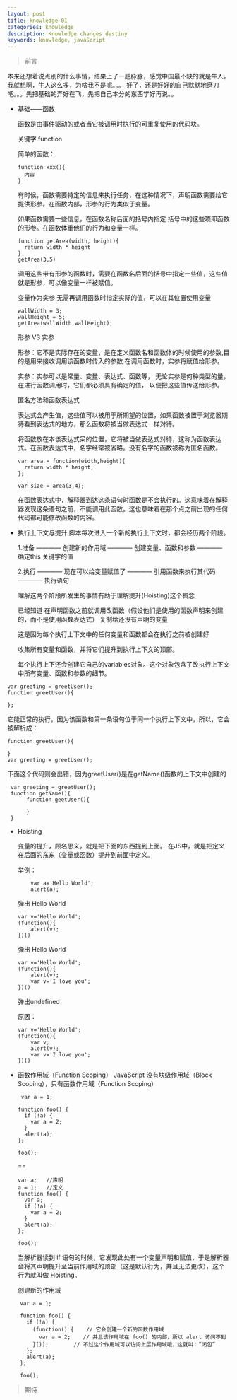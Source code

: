 ```yaml
---
layout: post
title: knowledge-01
categories: knowledge
description: Knowledge changes destiny
keywords: knowledge, javaScript
---
```


> 前言

  本来还想着说点别的什么事情，结果上了一趟脉脉，感觉中国最不缺的就是牛人，我就想啊，牛人这么多，为啥我不是呢。。。 好了，还是好好的自己默默地磨刀吧。。。先把基础的弄好在飞，先把自己本分的东西学好再说。。

* 基础——函数

  函数是由事件驱动的或者当它被调用时执行的可重复使用的代码块。

  关键字 function

  简单的函数：

  ```
  function xxx(){
	内容
  }
  ```

  有时候，函数需要特定的信息来执行任务，在这种情况下，声明函数需要给它提供形参。在函数内部，形参的行为类似于变量。

  如果函数需要一些信息，在函数名称后面的括号内指定
  括号中的这些项即函数的形参。在函数体重他们的行为和变量一样。

  ```
  function getArea(width, height){
	return width * height
  }	
  getArea(3,5)
  ```
  调用这些带有形参的函数时，需要在函数名后面的括号中指定一些值，这些值就是形参，可以像变量一样被赋值。

  变量作为实参
	无需再调用函数时指定实际的值，可以在其位置使用变量
  ```
  wallWidth = 3;
  wallHeight = 5;
  getArea(wallWidth,wallHeight);
  ```

  形参 VS 实参
	
	形参：它不是实际存在的变量，是在定义函数名和函数体的时候使用的参数,目的是用来接收调用该函数时传入的参数.在调用函数时，实参将赋值给形参。

	实参：实参可以是常量、变量、表达式、函数等， 无论实参是何种类型的量，在进行函数调用时，它们都必须具有确定的值， 以便把这些值传送给形参。


  匿名方法和函数表达式

  表达式会产生值，这些值可以被用于所期望的位置，如果函数被置于浏览器期待看到表达式的地方，那么函数将被当做表达式一样对待。

  将函数放在本该表达式呆的位置，它将被当做表达式对待，这称为函数表达式。在函数表达式中，名字经常被省略。没有名字的函数被称为匿名函数。

  ```
  var area = function(width,height){
  	return width * height;
  };
  
  var size = area(3,4);
  ```  

  在函数表达式中，解释器到达这条语句时函数是不会执行的。这意味着在解释器发现这条语句之前，不能调用此函数。这也意味着在那个点之前出现的任何代码都可能修改函数的内容。

* 执行上下文与提升
  脚本每次进入一个新的执行上下文时，都会经历两个阶段。

  1.准备
  ———— 创建新的作用域
  ———— 创建变量、函数和参数
  ———— 确定this 关键字的值

  2.执行
  ———— 现在可以给变量赋值了
  ———— 引用函数来执行其代码
  ———— 执行语句

  理解这两个阶段所发生的事情有助于理解提升(Hoisting)这个概念

  已经知道
  	在声明函数之前就调用改函数（假设他们是使用的函数声明来创建的，而不是使用函数表达式）
  	复制给还没有声明的变量

  这是因为每个执行上下文中的任何变量和函数都会在执行之前被创建好

  收集所有变量和函数，并将它们提升到执行上下文的顶部。

  每个执行上下还会创建它自己的variables对象。这个对象包含了改执行上下文中所有变量、函数和参数的细节。
 ```  
 var greeting = greetUser();
 function greetUser(){

 };
 ```  
 它能正常的执行，因为该函数和第一条语句位于同一个执行上下文中，所以，它会被解析成：
 ```
 function greetUser(){

 }
 var greeting = greetUser();
 ```

  下面这个代码则会出错，因为greetUser()是在getName()函数的上下文中创建的
  ```
   var greeting = greetUser();
   function getName(){
		function geetUser(){

		}
   }
  ```
* Hoisting

	变量的提升，顾名思义，就是把下面的东西提到上面。
	在JS中，就是把定义在后面的东东（变量或函数）提升到前面中定义。 

	举例：
	```
		var a='Hello World'; 
		alert(a); 
	``` 
	弹出 Hello World

	```
	var v='Hello World'; 
	(function(){ 
		alert(v); 
	})() 
	```
	弹出 Hello World

	```
	var v='Hello World'; 
	(function(){ 
		alert(v); 
		var v='I love you'; 
	})() 
	```
	弹出undefined

	原因：

	```
	var v='Hello World'; 
	(function(){ 
	 	var v;
		alert(v); 
		var v='I love you'; 
	})() 
	```

* 函数作用域（Function Scoping）
	 JavaScript 没有块级作用域（Block Scoping），只有函数作用域（Function Scoping）

	```
	 var a = 1;
 
	function foo() {
	  if (!a) {
	    var a = 2;
	  }
	  alert(a);
	};
	 
	foo();	
	```
	==
	```
	var a;   //声明
 	a = 1;	 //定义
	function foo() {
	  var a;
	  if (!a) {
	    var a = 2;
	  }
	  alert(a);
	};
	 
	foo();	
	```
	当解析器读到 if 语句的时候，它发现此处有一个变量声明和赋值，于是解析器会将其声明提升至当前作用域的顶部（这是默认行为，并且无法更改），这个行为就叫做 Hoisting。

	创建新的作用域
```
	var a = 1;
 
	function foo() {
	  if (!a) {
	    (function() {    // 它会创建一个新的函数作用域
	      var a = 2;    // 并且该作用域在 foo() 的内部，所以 alert 访问不到
	    }());        // 不过这个作用域可以访问上层作用域哦，这就叫：“闭包”
	  };
	  alert(a);
	};
	 
	foo();
```


> 期待